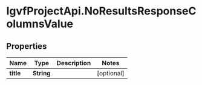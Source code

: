 # IgvfProjectApi.NoResultsResponseColumnsValue

## Properties

Name | Type | Description | Notes
------------ | ------------- | ------------- | -------------
**title** | **String** |  | [optional] 


